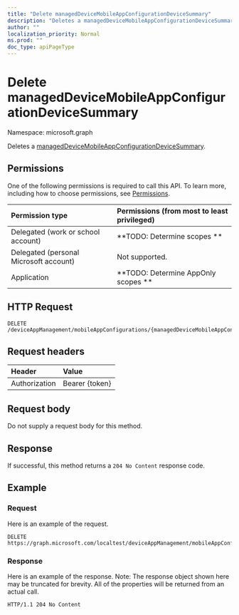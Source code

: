 ```yaml
---
title: "Delete managedDeviceMobileAppConfigurationDeviceSummary"
description: "Deletes a managedDeviceMobileAppConfigurationDeviceSummary."
author: ""
localization_priority: Normal
ms.prod: ""
doc_type: apiPageType
---
```


# Delete managedDeviceMobileAppConfigurationDeviceSummary

Namespace: microsoft.graph

Deletes a [managedDeviceMobileAppConfigurationDeviceSummary](../resources/intune-apps-manageddevicemobileappconfigurationdevicesummary.md).

## Permissions
One of the following permissions is required to call this API. To learn more, including how to choose permissions, see [Permissions](/concepts/permissions-reference.md).

|Permission type|Permissions (from most to least privileged)|
|:---|:---|
|Delegated (work or school account)|**TODO: Determine scopes **|
|Delegated (personal Microsoft account)|Not supported.|
|Application|**TODO: Determine AppOnly scopes **|

## HTTP Request
<!-- {
  "blockType": "ignored"
}
-->
``` http
DELETE /deviceAppManagement/mobileAppConfigurations/{managedDeviceMobileAppConfigurationId}/deviceStatusSummary
```

## Request headers
|Header|Value|
|:---|:---|
|Authorization|Bearer {token}|

## Request body
Do not supply a request body for this method.

## Response
If successful, this method returns a `204 No Content` response code.

## Example

### Request
Here is an example of the request.
<!-- {
  "blockType": "request",
  "name": "delete_manageddevicemobileappconfigurationdevicesummary"
}
-->
``` http
DELETE https://graph.microsoft.com/localtest/deviceAppManagement/mobileAppConfigurations/{managedDeviceMobileAppConfigurationId}/deviceStatusSummary
```

### Response
Here is an example of the response. Note: The response object shown here may be truncated for brevity. All of the properties will be returned from an actual call.
<!-- {
  "blockType": "response",
  "truncated": true
}
-->
``` http
HTTP/1.1 204 No Content
```

